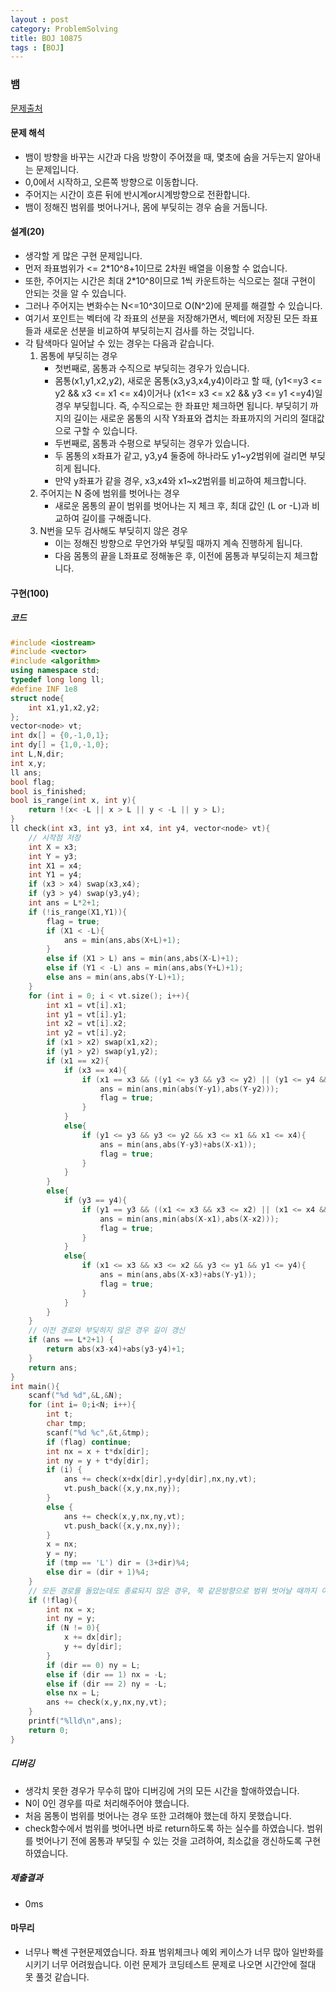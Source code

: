 ```yaml
---
layout : post
category: ProblemSolving
title: BOJ 10875
tags : [BOJ]
---
```

### 뱀

[문제출처](https://www.acmicpc.net/problem/10875)

#### 문제 해석
  
- 뱀이 방향을 바꾸는 시간과 다음 방향이 주어졌을 때, 몇초에 숨을 거두는지 알아내는 문제입니다.
- 0,0에서 시작하고, 오른쪽 방향으로 이동합니다.
- 주어지는 시간이 흐른 뒤에 반시계or시계방향으로 전환합니다.
- 뱀이 정해진 범위를 벗어나거나, 몸에 부딪히는 경우 숨을 거둡니다.

#### 설계(20)

- 생각할 게 많은 구현 문제입니다.
- 먼저 좌표범위가 <= 2*10^8+1이므로 2차원 배열을 이용할 수 없습니다.
- 또한, 주어지는 시간은 최대 2*10^8이므로 1씩 카운트하는 식으로는 절대 구현이 안되는 것을 알 수 있습니다.
- 그러나 주어지는 변화수는 N<=10^3이므로 O(N^2)에 문제를 해결할 수 있습니다.
- 여기서 포인트는 벡터에 각 좌표의 선분을 저장해가면서, 벡터에 저장된 모든 좌표들과 새로운 선분을 비교하여 부딪히는지 검사를 하는 것입니다.
- 각 탐색마다 일어날 수 있는 경우는 다음과 같습니다.
   1. 몸통에 부딪히는 경우
      - 첫번째로, 몸통과 수직으로 부딪히는 경우가 있습니다.
      - 몸통(x1,y1,x2,y2), 새로운 몸통(x3,y3,x4,y4)이라고 할 때, (y1<=y3 <= y2 && x3 <= x1 <= x4)이거나 (x1<= x3 <= x2 && y3 <= y1 <=y4)일 경우 부딪힙니다. 즉, 수직으로는 한 좌표만 체크하면 됩니다. 부딪히기 까지의 길이는 새로운 몸통의 시작 Y좌표와 겹치는 좌표까지의 거리의 절대값으로 구할 수 있습니다.
      - 두번째로, 몸통과 수평으로 부딪히는 경우가 있습니다.
      - 두 몸통의 x좌표가 같고, y3,y4 둘중에 하나라도 y1~y2범위에 걸리면 부딪히게 됩니다.
      - 만약 y좌표가 같을 경우, x3,x4와 x1~x2범위를 비교하여 체크합니다.
   2. 주어지는 N 중에 범위를 벗어나는 경우
      - 새로운 몸통의 끝이 범위를 벗어나는 지 체크 후, 최대 값인 (L or -L)과 비교하여 길이를 구해줍니다.
   3. N번을 모두 검사해도 부딪히지 않은 경우
      - 이는 정해진 방향으로 무언가와 부딪힐 때까지 계속 진행하게 됩니다.
      - 다음 몸통의 끝을 L좌표로 정해놓은 후, 이전에 몸통과 부딪히는지 체크합니다.

#### 구현(100)

##### 코드

```cpp
#include <iostream>
#include <vector>
#include <algorithm>
using namespace std;
typedef long long ll;
#define INF 1e8
struct node{
    int x1,y1,x2,y2;
};
vector<node> vt;
int dx[] = {0,-1,0,1};
int dy[] = {1,0,-1,0};
int L,N,dir;
int x,y;
ll ans;
bool flag;
bool is_finished;
bool is_range(int x, int y){
    return !(x< -L || x > L || y < -L || y > L);
}
ll check(int x3, int y3, int x4, int y4, vector<node> vt){
    // 시작점 저장
    int X = x3;
    int Y = y3;
    int X1 = x4;
    int Y1 = y4;
    if (x3 > x4) swap(x3,x4);
    if (y3 > y4) swap(y3,y4);
    int ans = L*2+1;
    if (!is_range(X1,Y1)){
        flag = true;
        if (X1 < -L){
            ans = min(ans,abs(X+L)+1);
        }
        else if (X1 > L) ans = min(ans,abs(X-L)+1);
        else if (Y1 < -L) ans = min(ans,abs(Y+L)+1);
        else ans = min(ans,abs(Y-L)+1);
    }
    for (int i = 0; i < vt.size(); i++){
        int x1 = vt[i].x1;
        int y1 = vt[i].y1;
        int x2 = vt[i].x2;
        int y2 = vt[i].y2;
        if (x1 > x2) swap(x1,x2);
        if (y1 > y2) swap(y1,y2);
        if (x1 == x2){
            if (x3 == x4){
                if (x1 == x3 && ((y1 <= y3 && y3 <= y2) || (y1 <= y4 && y4 <= y2))){
                    ans = min(ans,min(abs(Y-y1),abs(Y-y2)));
                    flag = true;
                }
            }
            else{
                if (y1 <= y3 && y3 <= y2 && x3 <= x1 && x1 <= x4){
                    ans = min(ans,abs(Y-y3)+abs(X-x1));
                    flag = true;
                }
            }
        }
        else{
            if (y3 == y4){
                if (y1 == y3 && ((x1 <= x3 && x3 <= x2) || (x1 <= x4 && x4 <= x2))){
                    ans = min(ans,min(abs(X-x1),abs(X-x2)));
                    flag = true;
                }
            }
            else{
                if (x1 <= x3 && x3 <= x2 && y3 <= y1 && y1 <= y4){
                    ans = min(ans,abs(X-x3)+abs(Y-y1));
                    flag = true;
                }
            }
        }
    }
    // 이전 경로와 부딪히지 않은 경우 길이 갱신
    if (ans == L*2+1) {
        return abs(x3-x4)+abs(y3-y4)+1;
    }
    return ans;
}
int main(){
    scanf("%d %d",&L,&N);
    for (int i= 0;i<N; i++){
        int t;
        char tmp;
        scanf("%d %c",&t,&tmp);
        if (flag) continue;
        int nx = x + t*dx[dir];
        int ny = y + t*dy[dir];
        if (i) {
            ans += check(x+dx[dir],y+dy[dir],nx,ny,vt);
            vt.push_back({x,y,nx,ny});
        }
        else {
            ans += check(x,y,nx,ny,vt);
            vt.push_back({x,y,nx,ny});
        }
        x = nx;
        y = ny;
        if (tmp == 'L') dir = (3+dir)%4;
        else dir = (dir + 1)%4;
    }
    // 모든 경로를 돌았는데도 종료되지 않은 경우, 쭉 같은방향으로 범위 벗어날 때까지 이동한다.
    if (!flag){
        int nx = x;
        int ny = y;
        if (N != 0){
            x += dx[dir];
            y += dy[dir];
        }
        if (dir == 0) ny = L;
        else if (dir == 1) nx = -L;
        else if (dir == 2) ny = -L;
        else nx = L;
        ans += check(x,y,nx,ny,vt);
    }
    printf("%lld\n",ans);
    return 0;
}
```

##### 디버깅

- 생각치 못한 경우가 무수히 많아 디버깅에 거의 모든 시간을 할애하였습니다.
- N이 0인 경우를 따로 처리해주어야 했습니다.
- 처음 몸통이 범위를 벗어나는 경우 또한 고려해야 했는데 하지 못했습니다.
- check함수에서 범위를 벗어나면 바로 return하도록 하는 실수를 하였습니다. 범위를 벗어나기 전에 몸통과 부딪힐 수 있는 것을 고려하여, 최소값을 갱신하도록 구현하였습니다.

##### 제출결과

- 0ms

#### 마무리

- 너무나 빡센 구현문제였습니다. 좌표 범위체크나 예외 케이스가 너무 많아 일반화를 시키기 너무 어려웠습니다. 이런 문제가 코딩테스트 문제로 나오면 시간안에 절대 못 풀것 같습니다.
